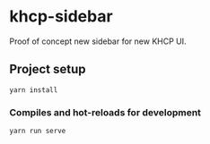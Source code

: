 # khcp-sidebar

Proof of concept new sidebar for new KHCP UI. 

## Project setup
```
yarn install
```

### Compiles and hot-reloads for development
```
yarn run serve
```
